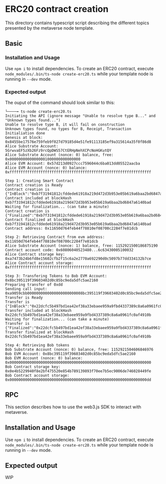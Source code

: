 # ERC20 contract creation

This directory contains typescript script describing the different
topics presented by the metaverse node template.

## Basic

### Installation and Usage

Use `npm i` to install dependencies. To create an ERC20 contract,
execute `node_modules/.bin/ts-node create-erc20.ts` while your
template node is running in `--dev` mode.

### Expected output

The ouput of the command should look similar to this:

```
└────╼ ts-node create-erc20.ts
Initiating the API (ignore message "Unable to resolve type B..." and "Unknown types found...")
Unable to resolve type B, it will fail on construction
Unknown types found, no types for B, Receipt, Transaction
Initialiation done
Genesis at block: 0x8455be17576e759feb9f027d79185d4e51fe91113185ef9a315614a35f0f86d8
Alice Substrate Account: 5GrwvaEF5zXb26Fz9rcQpDWS57CtERHpNehXCPcNoHGKutQY
Alice Substrate Account (nonce: 0) balance, free: 0x00000000000000001000000000000000
Alice EVM Account: 0x57d213d0927ccc7596044c6ba013dd05522aacba
Alice EVM Account (nonce: 0) balance: 0xffffffffffffffffffffffffffffffffffffffffffffffffffffffffffffffff

Step 1: Creating Smart Contract
Contract creation is Ready
Contract creation is {"InBlock":"0xb7f31941812cfddede61918a219d472d3b953e05b619a6baa2bd6847a6140bad"}
Contract included at blockHash 0xb7f31941812cfddede61918a219d472d3b953e05b619a6baa2bd6847a6140bad
Waiting for finalization... (can take a minute)
Contract creation is {"Finalized":"0xb7f31941812cfddede61918a219d472d3b953e05b619a6baa2bd6847a6140bad"}
Contract finalized at blockHash 0xb7f31941812cfddede61918a219d472d3b953e05b619a6baa2bd6847a6140bad
Contract address: 0x11650d764feb44f78810ef08700c2284f7e81dcb

Step 2: Retrieving Contract from evm address: 0x11650d764feb44f78810ef08700c2284f7e81dcb
Alice Substrate Account (nonce: 1) balance, free: 1152921500186875190
Contract account code: 0x60806040523480...6c63430005100032
Alice Contract storage key: 0xa7473b24b6fd8e15602cfb2f15c6a2e2770a692290d0c5097b77dd334132b7ce
Alice Contract account storage: 0xffffffffffffffffffffffffffffffffffffffffffffffffffffffffffffffff

Step 3: Transfering Tokens to Bob EVM Account: 0x8bc395119f39603402d0c85bc9eda5dfc5ae2160
Preparing transfer of 0xdd
Sending call input: 0xa9059cbb0000000000000000000000008bc395119f39603402d0c85bc9eda5dfc5ae216000000000000000000000000000000000000000000000000000000000000000dd
Transfer is Ready
Transfer is {"InBlock":"0x22dcfc5b497bd1ea42ef38a33ebaee959a9fbd4337389c8a6a0961fc0af4910b"}
Transfer included at blockHash 0x22dcfc5b497bd1ea42ef38a33ebaee959a9fbd4337389c8a6a0961fc0af4910b
Waiting for finalization... (can take a minute)
Transfer is {"Finalized":"0x22dcfc5b497bd1ea42ef38a33ebaee959a9fbd4337389c8a6a0961fc0af4910b"}
Transfer finalized at blockHash 0x22dcfc5b497bd1ea42ef38a33ebaee959a9fbd4337389c8a6a0961fc0af4910b

Step 4: Retrieving Bob tokens
Bob Substrate Account (nonce: 0) balance, free: 1152921504606846976
Bob EVM Account: 0x8bc395119f39603402d0c85bc9eda5dfc5ae2160
Bob EVM Account (nonce: 0) balance: 0x0000000000000000000000000000000000000000000000000000000000000000
Bob Contract storage key: 0x0e4b5229940f8e2bf475520e854b789139893f70ee7b5ec9006de746028449fe
Bob Contract account storage: 0x00000000000000000000000000000000000000000000000000000000000000dd
```

## RPC

This section describes how to use the web3.js SDK to interact with
metaverse.

## Installation and Usage

Use `npm i` to install dependencies. To create an ERC20 contract,
execute `node_modules/.bin/ts-node create-erc20.ts` while your
template node is running in `--dev` mode.

## Expected output

WIP
